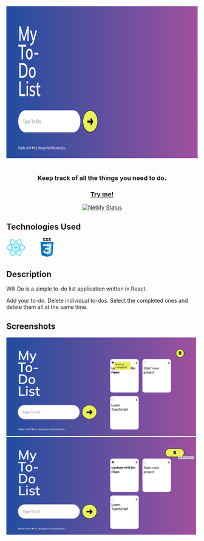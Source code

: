<div align="center">
  <img src="./screenshots/landing-page.png" height="400px">
  <h1></h1>
  
  <h3>Keep track of all the things you need to do.</h3>

  <h3> <a target="_blank" href="https://willdo-app.netlify.app/">Try me!</a></h3>

  [![Netlify Status](https://api.netlify.com/api/v1/badges/08045f0f-324b-4b71-9612-42a3707454e8/deploy-status)](https://app.netlify.com/sites/tenzi-react/deploys)

</div>
  
  

## Technologies Used


<a href="https://reactjs.org/"><img src="https://github.com/mamarmar/tech-icons/blob/main/icons/react/react-original.svg" height="50px" /></a>
&nbsp;&nbsp;&nbsp;&nbsp;&nbsp;&nbsp;
<a href="https://developer.mozilla.org/en-US/docs/Web/CSS"><img src="https://github.com/mamarmar/tech-icons/blob/main/icons/css3/css3-original-wordmark.svg" height="50px" /></a>



## Description

<p> Will Do is a simple to-do list application written in React.</p>

<p>Add your to-do. Delete individual to-dos. Select the completed ones and delete them all at the same time.</p>



## Screenshots

<img src="./screenshots/select-to-do.png" width="500px">
<img src="./screenshots/delete-selected.png" width="500px">


</div>
